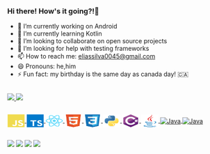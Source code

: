 ### Hi there! How's it going?!👋

- 🔨 I’m currently working on Android
- 🚧 I’m currently learning Kotlin
- 👯 I’m looking to collaborate on open source projects
- 🤔 I’m looking for help with testing frameworks
- 📫 How to reach me: eliassilva0045@gmail.com
- 😄 Pronouns: he,him
- ⚡ Fun fact: my birthday is the same day as canada day! :canada:

##

 <div>
  <a href="https://github.com/eliasssantana">
  <img height="180em" src="https://github-readme-stats.vercel.app/api?username=eliasssantana&show_icons=true&theme=dark&include_all_commits=true&count_private=true"/>
  <img height="180em" src="https://github-readme-stats.vercel.app/api/top-langs/?username=eliasssantana&layout=compact&langs_count=7&theme=dark"/>
</div>
 
 ##
 
<div style="display: inline_block">
  <img align="center" alt="Js" height="30" width="40" src="https://raw.githubusercontent.com/devicons/devicon/master/icons/javascript/javascript-plain.svg">
  <img align="center" alt="Ts" height="30" width="40" src="https://raw.githubusercontent.com/devicons/devicon/master/icons/typescript/typescript-plain.svg">
  <img align="center" alt="React" height="30" width="40" src="https://raw.githubusercontent.com/devicons/devicon/master/icons/react/react-original.svg">
  <img align="center" alt="HTML" height="30" width="40" src="https://raw.githubusercontent.com/devicons/devicon/master/icons/html5/html5-original.svg">
  <img align="center" alt="CSS" height="30" width="40" src="https://raw.githubusercontent.com/devicons/devicon/master/icons/css3/css3-original.svg">
  <img align="center" alt="Python" height="30" width="40" src="https://raw.githubusercontent.com/devicons/devicon/master/icons/python/python-original.svg">
  <img align="center" alt="Csharp" height="30" width="40" src="https://raw.githubusercontent.com/devicons/devicon/master/icons/csharp/csharp-original.svg">
  <img align="center" alt="Java" height="30" width="40" src= "https://raw.githubusercontent.com/devicons/devicon/master/icons/java/java-original.svg">
  <img align="center" alt="Java" height="30" width="40" src= "https://cdn.jsdelivr.net/gh/devicons/devicon/icons/kotlin/kotlin-original.svg">
  <img align="center" alt="Java" height="30" width="40" src= "https://cdn.jsdelivr.net/gh/devicons/devicon/icons/android/android-original.svg">
</div>
 
 ##
 
<div> 
  <a href="https://instagram.com/#" style="diplay: block" target="_blank"><img src="https://img.shields.io/badge/-Instagram-%23E4405F?style=for-the-badge&logo=instagram&logoColor=white" target="_blank"></a>
  <a href="#" 6 target="_blank"><img src="https://img.shields.io/badge/Discord-7289DA?style=for-the-badge&logo=discord&logoColor=white" target="_blank"></a> 
  <a href = "mailto:eliassilva0045@gmail.com"><img src="https://img.shields.io/badge/-Gmail-%23333?style=for-the-badge&logo=gmail&logoColor=white" target="_blank"></a>
  <a href="https://www.linkedin.com/in/elias-santana-225310208" target="_blank"><img src="https://img.shields.io/badge/-LinkedIn-%230077B5?style=for-the-badge&logo=linkedin&logoColor=white" target="_blank"></a> 
<!--   ![Snake animation](https://github.com/eliasssantana/eliasssantana/blob/output/github-contribution-grid-snake.svg) -->
</div>
